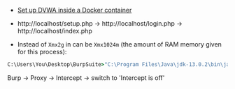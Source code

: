 - [Set up DVWA inside a Docker container](https://github.com/digininja/DVWA#docker-container)
- http://localhost/setup.php -> http://localhost/login.php -> http://localhost/index.php

- Instead of `Xmx2g` in can be `Xmx1024m` (the amount of RAM memory given for this process):

```cmd 
C:\Users\You\Desktop\BurpSuite>"C:\Program Files\Java\jdk-13.0.2\bin\java.exe" -jar -Xmx2g burpsuite_pro_v2022.5.1.jar
```

Burp -> Proxy -> Intercept -> switch to 'Intercept is off'